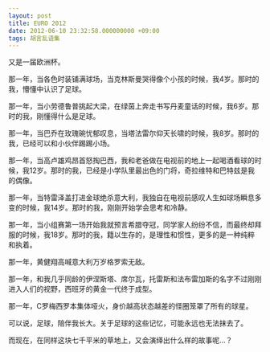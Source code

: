 ```yaml
---
layout: post
title: EURO 2012
date: 2012-06-10 23:32:58.000000000 +09:00
tags: 胡言乱语集
---
```


又是一届欧洲杯。

那一年，当各色时装铺满球场，当克林斯曼哭得像个小孩的时候，我4岁。那时的我，懵懂中认识了足球。

那一年，当小劳德鲁普挑起大梁，在绿茵上奔走书写丹麦童话的时候，我6岁。那时的我，刚懂得什么是足球。

那一年，当巴乔在玫瑰碗忧郁叹息，当塔法雷尔仰天长啸的时候，我8岁。那时的我，已经可以和小伙伴踢踢小场。

那一年，当高卢雄鸡昂首怒掏巴西，我和老爸做在电视前的地上一起喝酒看球的时候，我12岁。那时的我，已经是小学队里最出色的门将，奇拉维特和巴特兹是我的偶像。

那一年，当特雷泽盖打进金球绝杀意大利，我独自在电视前感叹人生如球场瞬息多变的时候，我14岁。那时的我，刚刚开始学会思考和冷静。

那一年，当小组赛第一场开始我就预言希腊夺冠，同学家人纷纷不信，而最终却拜服的时候，我18岁。那时的我，籍以生存的，是理性和惯性，更多的是一种纯粹和执着。

那一年，黄健翔高喊意大利万岁格罗索无敌。

那一年，和我几乎同龄的伊涅斯塔、席尔瓦，托雷斯和法布雷加斯的名字不过刚刚进入人们的视野，西班牙的黄金一代终于成型。

那一年，C罗梅西罗本集体哑火，身价越高状态越差的怪圈笼罩了所有的球星。

可以说，足球，陪伴我长大。关于足球的这些记忆，可能永远也无法抹去了。

而现在，在同样这块七千平米的草地上，又会演绎出什么样的故事呢…？
